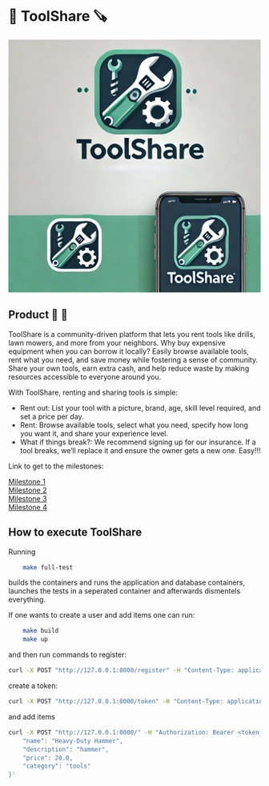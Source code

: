 

# :wrench: ToolShare :carpentry_saw:
![alt text](images/ToolShare.webp)
## Product :iphone: :hammer:

ToolShare is a community-driven platform that lets you rent tools like drills, lawn mowers, and more from your neighbors. Why buy expensive equipment when you can borrow it locally? Easily browse available tools, rent what you need, and save money while fostering a sense of community. Share your own tools, earn extra cash, and help reduce waste by making resources accessible to everyone around you.   

With ToolShare, renting and sharing tools is simple:

* Rent out: List your tool with a picture, brand, age, skill level required, and set a price per day.
* Rent: Browse available tools, select what you need, specify how long you want it, and share your experience level.
* What if things break?: We recommend signing up for our insurance. If a tool breaks, we’ll replace it and ensure the owner gets a new one.
Easy!!!


Link to get to the milestones: 

[Milestone 1](/documentation/milestone1.md) <br>
[Milestone 2](/documentation/milestone2.md) <br>
[Milestone 3](/documentation/milestone3.md) <br>
[Milestone 4](/documentation/milestone4.md) <br>

## How to execute ToolShare

Running 

```bash
    make full-test
```
builds the containers and runs the application and database containers, launches the tests in a seperated container and afterwards dismentels everything. 

If one wants to create a user and add items one can run:

```bash
    make build
    make up
```

and then run commands to register:
```bash
curl -X POST "http://127.0.0.1:8000/register" -H "Content-Type: application/json" -d '{"username": "usertest", "password": "passwordtest"}'
```

create a token:
```bash
curl -X POST "http://127.0.0.1:8000/token" -H "Content-Type: application/x-www-form-urlencoded" -d "username=usertest&password=passwordtest"
```

and add items 
```bash
curl -X POST "http://127.0.0.1:8000/" -H "Authorization: Bearer <token_here>" -H "Content-Type: application/json" -d '{
    "name": "Heavy-Duty Hammer",
    "description": "hammer",
    "price": 20.0,
    "category": "tools"
}'
```